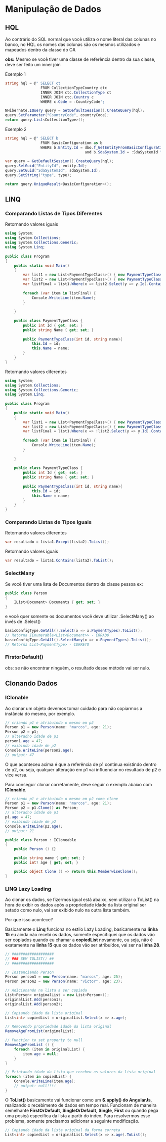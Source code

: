 # Manipulação de Dados

## HQL

Ao contrário do SQL normal que você utiliza o nome literal das colunas no banco, no HQL os nomes das colunas são os mesmos utilizados e mapeados dentro da classe do C\#.

**obs:** Mesmo se você tiver uma classe de referência dentro da sua classe, deve ser feito um inner join

Exemplo 1

```csharp
string hql = @" SELECT ct
                FROM CollectionTypeCountry ctc
                INNER JOIN ctc.CollectionType ct
                INNER JOIN ctc.Country c
                WHERE c.Code = :CountryCode";

NHibernate.IQuery query = GetDefaultSession().CreateQuery(hql);
query.SetParameter("CountryCode", countryCode);
return query.List<CollectionType>();
```

Exemplo 2

```csharp
string hql = @" SELECT b
                FROM BasicConfiguration as b
                WHERE b.Entity.Id = dbo.f_GetEntityFromBasicConfiguration(:EntityId,:SdaSystemId,:type)
                                    and b.SdaSystem.Id = :SdaSystemId ";
 
var query = GetDefaultSession().CreateQuery(hql);
query.SetGuid("EntityId", entity.Id);
query.SetGuid("SdaSystemId", sdaSystem.Id);
query.SetString("type", type);

return query.UniqueResult<BasicConfiguration>();
```

## **LINQ**

### Comparando Listas de Tipos Diferentes

Retornando valores iguais

```csharp
using System;
using System.Collections;
using System.Collections.Generic;
using System.Linq;
                    
public class Program
{
    public static void Main()
    {
		var list1 = new List<PaymentTypeClass>() { new PaymentTypeClass(1, "Dinheiro"), new PaymentTypeClass(2, "Cheque")};
		var list2 = new List<PaymentTypeClass>() { new PaymentTypeClass(1, "Dinheiro")};
		var listFinal = list1.Where(x => list2.Select(y => y.Id).Contains(x.Id));
		
		foreach (var item in listFinal) {
			Console.WriteLine(item.Name);
		}
		
	}
	
	public class PaymentTypeClass {
		public int Id { get; set; }
		public string Name { get; set; }
		
		public PaymentTypeClass(int id, string name){
			this.Id = id;
			this.Name = name;
		}
	}
}
```

Retornando valores diferentes

```csharp
using System;
using System.Collections;
using System.Collections.Generic;
using System.Linq;
                    
public class Program
{
    public static void Main()
    {
		var list1 = new List<PaymentTypeClass>() { new PaymentTypeClass(1, "Dinheiro"), new PaymentTypeClass(2, "Cheque")};
		var list2 = new List<PaymentTypeClass>() { new PaymentTypeClass(1, "Dinheiro")};
		var listFinal = list1.Where(x => !list2.Select(y => y.Id).Contains(x.Id));
		
		foreach (var item in listFinal) {
			Console.WriteLine(item.Name);
		}
		
	}
	
	public class PaymentTypeClass {
		public int Id { get; set; }
		public string Name { get; set; }
		
		public PaymentTypeClass(int id, string name){
			this.Id = id;
			this.Name = name;
		}
	}
}
```

### Comparando Listas de Tipos Iguais

Retornando valores diferentes

```csharp
var resultado = lista1.Except(lista2).ToList();
```

Retornando valores iguais

```csharp
var resultado = lista1.Contains(lista2).ToList();
```

### SelectMany

Se você tiver uma lista de Documentos dentro da classe pessoa ex:

```csharp
public class Person
{
    IList<Document> Documents { get; set; }
}
```

e você quer somente os documentos você deve utilizar .SelectMany\(\) ao invés de .Select\(\)

```csharp
basicConfigType.GetAll().Select(x => x.PaymentTypes).ToList();
// Retorna IEnumerable<List<Document>> - ERRADO
basicConfigType.GetAll().SelectMany(x => x.PaymentTypes).ToList();
// Retorna List<PaymentType> - CORRETO
```

### FirstorDefault\(\)

obs: se não encontrar ninguém, o resultado desse método vai ser nulo.

## Clonando Dados

### IClonable

Ao clonar um objeto devemos tomar cuidado para não copiarmos a instância do mesmo, por exemplo.

```csharp
// criando p1 e atribuindo o mesmo em p2
Person p1 = new Person(name: "marcos", age: 21);
Person p2 = p1;
// alteradno idade de p1
person1.age = 47;
// exibindo idade de p2
Console.WriteLine(person2.age);
// output: 47
```

O que aconteceu acima é que a referência de p1 continua existindo dentro de p2, ou seja, qualquer alteração em p1 vai influenciar no resultado de p2 e vice versa.

Para conseguir clonar corretamente, deve seguir o exemplo abaixo com **IClonable**.

```csharp
// criando p1 e atribuindo o mesmo em p2 como clone
Person p1 = new Person(name: "marcos", age: 21);
Person p2 = p1.Clone() as Person;
// alteradno idade de p1
p1.age = 47;
// exibindo idade de p2
Console.WriteLine(p2.age);
// output: 21

public class Person : ICloneable
{
    public Person () {}

    public string name { get; set; }
    public int? age { get; set; }

    public object Clone () => return this.MemberwiseClone();
}
```

### LINQ Lazy Loading

Ao clonar os dados, se fizermos igual está abaixo, sem utilizar o ToList\(\) na hora de exibir os dados após a propriedade idade da lista original ser setado como nulo, vai ser exibido nulo na outra lista também.

Por que isso acontece?

Basicamente o **Linq** funciona no estilo Lazy Loading, basicamente na **linha 15** eu ainda não recebi os dados, somente especifiquei que os dados vão ser copiados quando eu chamar a **copiedList** novamente, ou seja, não é exatamente na **linha 15** que os dados vão ser atribuídos, vai ser na **linha 28**.

```csharp
// ###################
// ### SEM TOLIST() ##
// ###################

// Instanciando Person
Person person1 = new Person(name: "marcos", age: 25);
Person person2 = new Person(name: "victor", age: 23);

// Adicionando na lista a ser copiada
List<Person> originalList = new List<Person>();
originalList.Add(person1);
originalList.Add(person2);

// Copiando idade da lista original
List<int> copiedList = originalList.Select(x => x.age);

// Removendo propriedade idade da lista original
RemoveAgeFromList(originalList); 

// Function to set property to null
RemoveAgeFromList () {
    foreach (item in originalList) {
        item.age = null;
    }
}

// Printando idade da lista que recebeu os valores da lista original
foreach (item in copiedList) {
    Console.WriteLine(item.age);
    // output: null!!!!
}
```

O **ToList\(\)** basicamente vai funcionar como um **$.apply\(\) do AngularJs**, realizando o recebimento de dados em tempo real. Funcionam de maneira semelhante **FirstOrDefault**, **SingleOrDefault**, **Single**, **First** ou quando pega uma posiçã específica da lista a partir do index. Para resolvermos esse problema, somente precisamos adicionar a seguinte modificação.

```csharp
// Copiando idade da lista original da forma correta
List<int> copiedList = originalList.Select(x => x.age).ToList();
```

